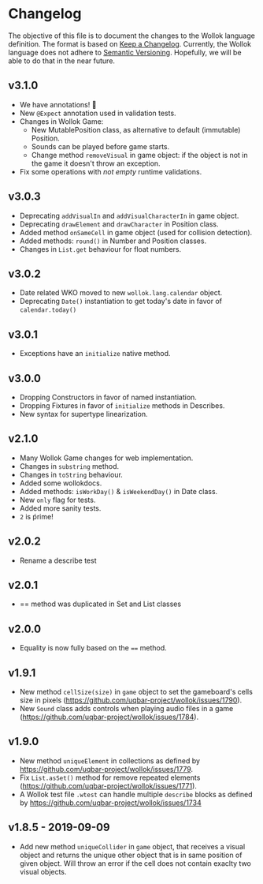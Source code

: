 # Changelog
The objective of this file is to document the changes to the Wollok language definition.
The format is based on [Keep a Changelog](https://keepachangelog.com/en/1.0.0/).
Currently, the Wollok language does not adhere to [Semantic Versioning](https://semver.org/spec/v2.0.0.html). 
Hopefully, we will be able to do that in the near future.

## v3.1.0
- We have annotations! 🥳
- New `@Expect` annotation used in validation tests.
- Changes in Wollok Game:
  - New MutablePosition class, as alternative to default (immutable) Position.
  - Sounds can be played before game starts.
  - Change method `removeVisual` in game object: if the object is not in the game it doesn't throw an exception.
- Fix some operations with _not empty_ runtime validations.

## v3.0.3
- Deprecating `addVisualIn` and `addVisualCharacterIn` in game object.
- Deprecating `drawElement` and `drawCharacter` in Position class.
- Added method `onSameCell` in game object (used for collision detection).
- Added methods: `round()` in Number and Position classes.
- Changes in `List.get` behaviour for float numbers.

## v3.0.2
- Date related WKO moved to new `wollok.lang.calendar` object.
- Deprecating `Date()` instantiation to get today's date in favor of `calendar.today()` 

## v3.0.1
- Exceptions have an `initialize` native method.

## v3.0.0
- Dropping Constructors in favor of named instantiation.
- Dropping Fixtures in favor of `initialize` methods in Describes.
- New syntax for supertype linearization.

## v2.1.0
- Many Wollok Game changes for web implementation.
- Changes in `substring` method.
- Changes in `toString` behaviour.
- Added some wollokdocs.
- Added methods: `isWorkDay()` & `isWeekendDay()` in Date class.
- New `only` flag for tests.
- Added more sanity tests.
- `2` is ṕrime!

## v2.0.2
- Rename a describe test

## v2.0.1
- == method was duplicated in Set and List classes

## v2.0.0
- Equality is now fully based on the `==` method.

## v1.9.1
- New method `cellSize(size)` in `game` object to set the gameboard's cells size in pixels (https://github.com/uqbar-project/wollok/issues/1790).
- New `Sound` class adds controls when playing audio files in a game (https://github.com/uqbar-project/wollok/issues/1784).

## v1.9.0
- New method `uniqueElement` in collections as defined by https://github.com/uqbar-project/wollok/issues/1779.
- Fix `List.asSet()` method for remove repeated elements (https://github.com/uqbar-project/wollok/issues/1771).
- A Wollok test file `.wtest` can handle multiple `describe` blocks as defined by https://github.com/uqbar-project/wollok/issues/1734

## v1.8.5 - 2019-09-09
- Add new method `uniqueCollider` in `game` object, that receives a visual object and returns the unique other object that is in same position of given object. Will throw an error if the cell does not contain exaclty two visual objects.

